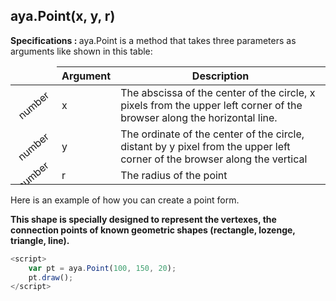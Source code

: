 ## aya.Point(x, y, r)

<style>
.empty-space{
    visibility:hidden;
    display:inline-block;
    border:none;
}
.table_1 .thead-row {
    border-top:none;
}
.type_style{
    transform:rotate(-40deg);
}
</style>
<body>
<b>Specifications : </b>  aya.Point is a method that takes three parameters as arguments like shown in this table:

<table class='table_1'>
    <thead>
    <tr class="thead-row">
        <th class="empty-space"></th>
        <th>Argument</th>
        <th>Description</th>
    </tr>
    </thead>
    <tbody>
    <tr>
        <td class="type_style">number</td>
        <td>x</td>
        <td>
            The abscissa of the center of the circle, x pixels from the upper left corner of the browser along the horizontal line.
        </td>
    </tr>
    <tr>
        <td class="type_style">number</td>
        <td>y</td>
        <td>
            The ordinate of the center of the circle, distant by y pixel from the upper left corner of the browser along the vertical
        </td>
    </tr>
     <tr>
        <td class="type_style">number</td>
        <td>r</td>
        <td>The radius of the point</td>
    </tr>
    </tbody>
</table>
</body>

Here is an example of how you can create a point form.

<strong>
    This shape is specially designed to represent the vertexes, the connection points of known geometric shapes (rectangle, lozenge, triangle, line).
</strong>

```js
<script>
    var pt = aya.Point(100, 150, 20);
    pt.draw();
</script>
```